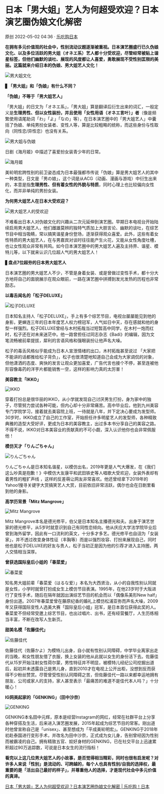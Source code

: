 # 日本「男大姐」艺人为何超受欢迎？日本演艺圈伪娘文化解密

原创 2022-05-02 04:36 · [乐吃购日本](https://www.letsgojp.cn/archives/503461/)

**在拥有多元价值观的社会中，性别流动议题逐渐被重视。日本演艺圈盛行已久伪娘文化、以及多位活跃的男大姐（オネエ系）艺人都十分受欢迎，尽管经常被贴上谐星标签，但他们幽默的谈吐、展现的风度都让人喜爱，勇敢展现不受性别匡限的美丽。这篇就来介绍日本的伪娘、男大姐艺人文化！**

![男大姐文化](https://p3-sign.toutiaoimg.com/tos-cn-i-qvj2lq49k0/69457fefc1454179825bed0c0af51595~tplv-tt-origin-web:gif.jpeg?_iz=58558&from=article.pc_detail&lk3s=953192f4&x-expires=1737461393&x-signature=MjQCRbE8AurzT4PKTYChF5VJuFs%3D)

▋**「男大姐」和「伪娘」有什么不同？**

**「伪娘」不等于「男大姐艺人」**

「男大姐」的日文为「オネエ系」，「男大姐」算是翻译后衍生出来的词汇，一般定义是**生理男性、但以女性装扮，并且使用「女性用语（オネエ言叶）」者**（像是频繁使用语尾助词「わ」「よ」「なの」等），在日本演艺圈中的「男大姐艺人」中囊括了伪娘、单纯男扮女装者、变性人等，算是比较粗略的统称，而这些身份与性取向（同性恋/异性恋）也没有关系。

![男大姐与伪娘](https://p3-sign.toutiaoimg.com/tos-cn-i-qvj2lq49k0/9430e645746948b7a3150cacd32a902c~tplv-tt-origin-web:gif.jpeg?_iz=58558&from=article.pc_detail&lk3s=953192f4&x-expires=1737461393&x-signature=d7zYQnv%2BEuSUiUczvdB7unWhXgo%3D)

日剧《海月姬》中描述了喜爱扮女装青少年的日常。

![海月姬](https://p3-sign.toutiaoimg.com/tos-cn-i-qvj2lq49k0/d2f661245da44481895aa8b85a029c39~tplv-tt-origin-web:gif.jpeg?_iz=58558&from=article.pc_detail&lk3s=953192f4&x-expires=1737461393&x-signature=Gc8YRHdGTNRKNhoivOjniaw1Qr4%3D)

美轮明宏跨性别的前卫姿态成为日本最强都市传说「伪娘」算是男大姐艺人的其中一种类型，日文是「男の娘」，这个词是从ACG（动画、漫画与游戏）中衍生出来的，本意是指**生理男性、但有着女性的外貌与特质**，同时心理上也比较偏向女性化，而并非单纯的男扮女装。

**为何男大姐艺人在日本大受欢迎？**

![男大姐艺人的受欢迎](https://p3-sign.toutiaoimg.com/tos-cn-i-qvj2lq49k0/a75917058b004c8cad0cb63d4da1a4d0~tplv-tt-origin-web:gif.jpeg?_iz=58558&from=article.pc_detail&lk3s=953192f4&x-expires=1737461393&x-signature=YXNqBLZgIsR%2FYudocFWFX%2FQ88ko%3D)

不难看出日本人对伪娘文化的兴趣从二次元延伸到演艺圈。早期日本电视台开始陆续启用男大姐艺人，他们雌雄莫辨的独特气质加上大胆言论、幽默的谈吐，在综艺节目中相当吸睛，常以搞笑谐星身份登场，逐渐获得观众喜爱。此外，这些有着女性特质的男大姐艺人，在与男嘉宾对谈时往往能产生火花，又能从女性角度吐槽，也让女性观众非常有共鸣。如今日本演艺圈中的男大姐艺人遍及主持界、谐星、模特儿等，以下就来认识几位超人气的男大姐艺人！

▋**盘点7位超夯的日本男大姐艺人**

日本演艺圈的男大姐艺人不少，不管是身着女装、或是曾做过变性手术，都十分大方地将自己的面貌展示在观众眼前，一路在演艺圈中拼搏到发光发热的历程也非常励志。

**以毒舌闻名的「松子DELUXE」**

![松子DELUXE](https://p9-sign.toutiaoimg.com/tos-cn-i-qvj2lq49k0/127213a1b1a941fca4dbdfa3252d1df9~tplv-tt-origin-web:gif.jpeg?_iz=58558&from=article.pc_detail&lk3s=953192f4&x-expires=1737461393&x-signature=gMqwqZJv%2BuQXWLxEE8I9CoRZyfw%3D)

日本知名主持人「松子DELUXE」，手上有多个综艺节目，电视台屡屡能见到他的身影，更蝉连三年的日本年度艺人权力榜冠军，人气如日中天，存在感就和他的身型一样强烈。松子DELUXE曾经与木村拓哉当过短暂高中同学，在木村一炮而红时，松子还在对未来迷茫中。他一路曾担任过同志杂志《Badi》的编辑，因为文笔流畅被前辈提拔，犀利的言语风格和强眼装扮让他声名大噪。

松子的毒舌风格似乎能成为日本人宣泄情绪的出口，木村拓哉甚至说过 「大家把不能讲的话都推给松子背负」，松子也很清楚地知道自己会成为大家调侃的对象，但他潇洒的态度、爽快的发言让观众更加喜爱，广告代言也接个不停，甚至连被他形容像毒药的洋芋片都能销售一空，这样的影响力真的太厉害！

**美容教主「IKKO」**

![IKKO](https://p3-sign.toutiaoimg.com/tos-cn-i-qvj2lq49k0/fd65347863ee44bd9f57d6dcb3fd6fa4~tplv-tt-origin-web:gif.jpeg?_iz=58558&from=article.pc_detail&lk3s=953192f4&x-expires=1737461393&x-signature=iSjX3gH5SPkMOuz9d%2FIFdWFK13U%3D)

穿着打扮总是很华丽的IKKO，从小学就发现自己讨厌男生打扮，身为家中的独子，尽管努力尝试各种可能，但内心却十分非常痛苦。高中毕业后，他到九州美容专门学院学习，接着就去美容院上班，一待就是八年，并下定决心要成为发型师。30岁时，IKKO成立了自己的工作室，开始担任许多明星艺人的发型师，各种精致典雅的造型大受好评，更成为日本的美容教主，出过多本书分享自己的美容之路。不得不说，IKKO对日本美容业的贡献真的不可小觑，深入认识他你也会非常佩服他！

**模仿天才「りんごちゃん」**

![りんごちゃん](https://p3-sign.toutiaoimg.com/tos-cn-i-qvj2lq49k0/572bd54a86e644628da2e232513f839d~tplv-tt-origin-web:gif.jpeg?_iz=58558&from=article.pc_detail&lk3s=953192f4&x-expires=1737461393&x-signature=Fto5Y1GqPTRjtxnbBNmGuFETii8%3D)

りんごちゃん是日本知名谐星，以模仿出名，2019年更是人气大爆发，在《我们这么吵真是抱歉！》中模仿大友康平和武田铁史等人唱歌大受欢迎，女装外表却有着男性的粗犷声线 ，这样的反差萌让网友非常喜欢。他还曾经拿下2019年的Yahoo!搜寻关键字大赏搞笑艺人大赏，目前依旧非常活跃，偶尔也会在日剧里看到他的身影。

**高学历背景「Mitz Mangrove」**

![Mitz Mangrove](https://p3-sign.toutiaoimg.com/tos-cn-i-qvj2lq49k0/bb431c8cf81d4fb7aed18440b0c3a5ec~tplv-tt-origin-web:gif.jpeg?_iz=58558&from=article.pc_detail&lk3s=953192f4&x-expires=1737461393&x-signature=9O%2BK1MhEFEXmukZeE4Dm3aKtRQM%3D)

Mitz Mangrove本名是德光修平，伯父是日本知名主播德光和夫。出身于演艺世家的德光修平，从5岁时就意识到自己有同性恋倾向。他从庆应大学法学院毕业后曾到海外留学，因此有一口流利的英文，十分多才多艺。德光修平也自诩为「女装家」，并不透过改变身体性征（丰胸等）而是以强烈妆容、打扮来展现自己，同时他也是松子DELUXE的好友与贵人，松子当初正是因为他的引荐才进入主持圈，两人交情相当深厚。

**曾获选国际皇后小姐的「春菜爱」**

![春菜爱](https://p3-sign.toutiaoimg.com/tos-cn-i-qvj2lq49k0/f3d4811b46e5422bba2d5afab3cb7650~tplv-tt-origin-web:gif.jpeg?_iz=58558&from=article.pc_detail&lk3s=953192f4&x-expires=1737461393&x-signature=XV0R7p7LkYXw%2FdNWHU4YRMa9gGY%3D)

知名男大姐前辈「春菜爱（はるな爱）」本名为大西贤治，从小的自我性别认同就是女性，小学时就曾打扮成女生上模仿节目表演。1995年，在他23岁时于大阪进行了变性手术，随后在隔年就因出演综艺节目的机会而以「偶像系美形New half」身份出道。2007年春菜爱曾在藤原纪香的婚礼上模仿松浦亚弥而声名大噪，2009年又获得国际变性人选美大赛「国际皇后小姐」冠军，是日本首位获得此奖的人。春菜爱不但经常受邀上综艺节目，也出过唱片、出书，还有经营餐厅，人生历练相当丰富，不断在改写人生新页。

**甜美名模「佐藤佳代」**

![佐藤佳代](https://p3-sign.toutiaoimg.com/tos-cn-i-qvj2lq49k0/f789145e3a46401483937b23257e102d~tplv-tt-origin-web:gif.jpeg?_iz=58558&from=article.pc_detail&lk3s=953192f4&x-expires=1737461393&x-signature=4f5K5LKAkE1FBTrfLR7tdIA6lBQ%3D)

佐藤佳代（佐藤かよ）为模特儿出身，自小就有性别认同障碍，中学毕业离家出走的当晚，和女性朋友借了衣服，换上女装的他从此就以女生的身份活下去。佐藤佳代从15岁开始注射女性荷尔蒙，男性特征并不明显，被模特儿经纪公司挖掘出道后，起初并未透露自己是男儿身，直到2010才在电视上公开出柜，没想到反而获得不少粉丝赞赏。尽管曾受性别认同障碍之苦，但佐藤佳代一路以来都幸运地拥有朋友、公司或家人的支持，家人甚至表示「最痛苦的难道不是佳代本人吗？」十分暖心！

**IG网美起家的「GENKING」（田中沙奈）**

![GENKING](https://p3-sign.toutiaoimg.com/tos-cn-i-qvj2lq49k0/2c768e9882214780a36e9dd64c0de43c~tplv-tt-origin-web:gif.jpeg?_iz=58558&from=article.pc_detail&lk3s=953192f4&x-expires=1737461393&x-signature=DfBHC7Q3ROx6SGnqmv%2Bysz6MxHA%3D)

GENKING本名田中元辉，原本是经营Instagram的网红，经常在社群平台上分享各种穿搭及生活，后来进入演艺圈发展，2015年起成为综艺节目的常客。刚出道时他曾宣称自己是「unisex」、甚至想成为「平成美轮明宏」。GENKING于2018年初赴泰国进行变形手术，并改名为田中沙奈，正式成为女儿身，告别曾经因为性别而被霸凌的自己。拥有精致五官、姣好身材的GENKING，已在社交平台上迅速累积超过90万追踪数，可说是日本女生的流行指标！

**看完以上这几位男大姐艺人的小故事，是否觉得相当精彩，同时也很有启发呢？对许多人来说「性别」是流动的、可跨越的，每个人也具有性别/自我的选择权，最重要的是「活出自己最好的样子」，并尊重他人的选择，才是现代社会中多元价值的真谛。**

[日本「男大姐」艺人为何超受欢迎？日本演艺圈伪娘文化解密 | 乐吃购！日本](https://www.letsgojp.cn/archives/503461/)
<!-- tcd_original_link https://www.toutiao.com/article/7086113863485162017/ -->
